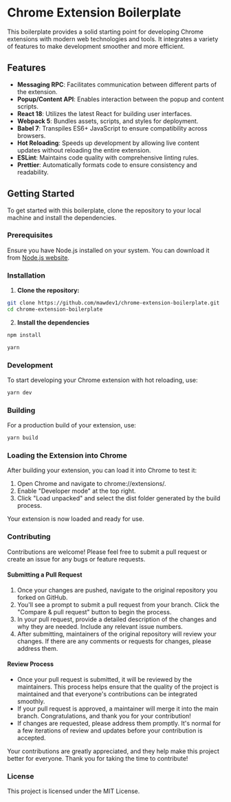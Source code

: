 # Chrome Extension Boilerplate

This boilerplate provides a solid starting point for developing Chrome extensions with modern web technologies and tools. It integrates a variety of features to make development smoother and more efficient.

## Features

- **Messaging RPC**: Facilitates communication between different parts of the extension.
- **Popup/Content API**: Enables interaction between the popup and content scripts.
- **React 18**: Utilizes the latest React for building user interfaces.
- **Webpack 5**: Bundles assets, scripts, and styles for deployment.
- **Babel 7**: Transpiles ES6+ JavaScript to ensure compatibility across browsers.
- **Hot Reloading**: Speeds up development by allowing live content updates without reloading the entire extension.
- **ESLint**: Maintains code quality with comprehensive linting rules.
- **Prettier**: Automatically formats code to ensure consistency and readability.

## Getting Started

To get started with this boilerplate, clone the repository to your local machine and install the dependencies.

### Prerequisites

Ensure you have Node.js installed on your system. You can download it from [Node.js website](https://nodejs.org/).

### Installation

1. **Clone the repository:**

```bash
git clone https://github.com/mawdev1/chrome-extension-boilerplate.git
cd chrome-extension-boilerplate
```

2. **Install the dependencies**

```bash
npm install
```

```bash
yarn
```

### Development

To start developing your Chrome extension with hot reloading, use:

```bash
yarn dev
```

### Building

For a production build of your extension, use:

```bash
yarn build
```

### Loading the Extension into Chrome

After building your extension, you can load it into Chrome to test it:

1. Open Chrome and navigate to chrome://extensions/.
2. Enable "Developer mode" at the top right.
3. Click "Load unpacked" and select the dist folder generated by the build process.

Your extension is now loaded and ready for use.

### Contributing

Contributions are welcome! Please feel free to submit a pull request or create an issue for any bugs or feature requests.

#### Submitting a Pull Request

1. Once your changes are pushed, navigate to the original repository you forked on GitHub.
2. You'll see a prompt to submit a pull request from your branch. Click the "Compare & pull request" button to begin the process.
3. In your pull request, provide a detailed description of the changes and why they are needed. Include any relevant issue numbers.
4. After submitting, maintainers of the original repository will review your changes. If there are any comments or requests for changes, please address them.

#### Review Process

- Once your pull request is submitted, it will be reviewed by the maintainers. This process helps ensure that the quality of the project is maintained and that everyone's contributions can be integrated smoothly.
- If your pull request is approved, a maintainer will merge it into the main branch. Congratulations, and thank you for your contribution!
- If changes are requested, please address them promptly. It's normal for a few iterations of review and updates before your contribution is accepted.

Your contributions are greatly appreciated, and they help make this project better for everyone. Thank you for taking the time to contribute!

### License

This project is licensed under the MIT License.
